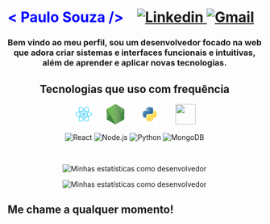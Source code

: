 <h1 style="color:blue;"> < Paulo Souza /> &nbsp;&nbsp;



<a href="https://www.linkedin.com/in/paulo-souza-52184a173/" target="_blank" alt="Linkedin" rel="nofollow"> 
<img src="https://img.shields.io/badge/%20-Linkedin-blue?style=flat-square&logo=Linkedin&Color=white" alt="Linkedin" style="max-width:100%;">
</a>
<a href="mailto:paulosouza300272@gmail.com">
    <img src="https://img.shields.io/badge/%20-Email-red?style=flat-square&logo=Gmail&logoColor=white" alt="Gmail"  style="max-width:100%;">
  </a>
</span>
</h1> 
<h3 align="center">
   Bem vindo ao meu perfil, sou um desenvolvedor focado na web que adora criar sistemas e interfaces funcionais e intuitivas, além de aprender e aplicar novas tecnologias.
</h3>
<h2 align="center"> Tecnologias que uso com frequência</h2>
<p align="center">
<code title="React"><img height="40" width="40" src="https://raw.githubusercontent.com/github/explore/80688e429a7d4ef2fca1e82350fe8e3517d3494d/topics/react/react.png" ></code>&nbsp;&nbsp;&nbsp;&nbsp;&nbsp;
  <code title="Node.js"><img height="40" width="40" src="https://raw.githubusercontent.com/github/explore/80688e429a7d4ef2fca1e82350fe8e3517d3494d/topics/nodejs/nodejs.png" ></code>&nbsp;&nbsp;&nbsp;&nbsp;&nbsp;&nbsp;
  <code title="Python"><img height="40" width="40" src="https://raw.githubusercontent.com/github/explore/80688e429a7d4ef2fca1e82350fe8e3517d3494d/topics/python/python.png" ></code>&nbsp;&nbsp;&nbsp;&nbsp;&nbsp;&nbsp;&nbsp;
  <code title="MongoDB"><img height="40" width="40" src="https://res.cloudinary.com/souzacloud/image/upload/c_scale,w_288/v1612584495/mongodb-logo.png.png" ></code>
</p>
<p align="center"> 
 <img  height="35" width="80" src="https://img.shields.io/badge/%20-React-00a5bf?style=flat-square" alt="React" />
<img height="35" width="80" src="https://img.shields.io/badge/%20-NodeJS-6db500?style=flat-square" alt="Node.js" />
<img height="35" width="80" src="https://img.shields.io/badge/%20-Python-yellow?style=flat-square" alt="Python" />
<img height="35" width="80" src="https://img.shields.io/badge/%20-MongoDB-03961c?style=flat-square" alt="MongoDB" />
</p>


<br />
<p align="center">
  <img src="https://github-readme-stats.vercel.app/api?username=PSouza-10&show_icons=true&theme=dracula&hide=prs,issues" alt="Minhas estatísticas como desenvolvedor" />
  </p>
  <p align="center">
  <img src="https://github-readme-stats.vercel.app/api/top-langs/?username=PSouza-10&layout=compact&theme=dracula" alt="Minhas estatísticas como desenvolvedor" />
  
</p>


## Me chame a qualquer momento!
